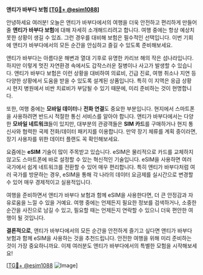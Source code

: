 **앤티가 바부다 보험 [[TG💪+ @esim1088](https://t.me/s/esim1088)]**

안녕하세요 여러분! 오늘은 앤티가 바부다에서의 여행을 더욱 안전하고 편리하게 만들어 줄 **앤티가 바부다 보험**에 대해 자세히 소개해드리려고 합니다. 여행 중에는 항상 예상치 못한 상황이 생길 수 있죠. 그런 경우를 대비해 보험은 필수적인 선택입니다. 이번 기회에 앤티가 바부다에서의 모든 순간을 안심하고 즐길 수 있도록 준비해보세요.

앤티가 바부다는 아름다운 해변과 열대 기후로 유명한 카리브 해의 작은 섬나라입니다. 하지만 이렇게 멋진 자연환경 속에서도 갑작스러운 질병이나 사고가 발생할 수 있습니다. 앤티가 바부다 보험은 이런 상황을 대비하여 의료비, 긴급 진료, 여행 취소나 지연 등 다양한 상황에서 도움을 받을 수 있도록 설계된 상품입니다. 특히 이 지역은 응급 상황 시 현지 병원에서 비싼 치료비가 부담될 수 있기 때문에, 미리 준비하는 것이 현명합니다.

또한, 여행 중에는 **모바일 데이터**나 **전화 연결**도 중요한 부분입니다. 현지에서 스마트폰을 사용하려면 반드시 적절한 통신 서비스를 알아야 합니다. 앤티가 바부다에서는 다양한 **모바일 네트워크**들이 있지만, 대부분의 관광객들은 **SIM 카드**를 구매하거나 현지 통신사와 협력한 국제 전화/데이터 패키지를 이용합니다. 만약 장기 체류를 계획 중이라면, 장기 사용자를 위한 데이터 플랜도 꼭 확인해보세요. 

요즘에는 **eSIM** 기술이 많이 주목받고 있습니다. eSIM은 물리적으로 카드를 교체하지 않고도 스마트폰에 바로 설정할 수 있는 혁신적인 기술입니다. eSIM을 사용하면 여러 국가에서 쉽게 네트워크를 전환할 수 있어 매우 편리합니다. 특히 앤티가 바부다처럼 여러 국가를 방문하는 경우, eSIM을 통해 각 나라의 데이터 요금제를 실시간으로 변경할 수 있어 매우 경제적이고 실용적입니다.

여행을 준비하면서 앤티가 바부다 보험과 함께 eSIM을 사용한다면, 더 큰 안정감과 자유로움을 느낄 수 있을 거예요. 여행 중에는 언제든지 필요한 정보를 검색하거나, 소중한 순간을 사진으로 남길 수 있고, 필요할 때는 언제든지 연락할 수 있으니 더욱 편안한 여행이 될 것입니다.

**결론적으로**, 앤티가 바부다에서의 모든 순간을 안전하게 즐기고 싶다면 앤티가 바부다 보험과 함께 eSIM을 사용하는 것을 추천드립니다. 안전한 여행을 위해 미리 준비하는 것이 가장 중요하니까요. 이제 여러분도 앤티가 바부다에서의 특별한 모험을 시작해보세요!

[[TG💪+ @esim1088](https://t.me/s/esim1088) ![Image](https://i.postimg.cc/Y0z9fWf4/image.png)]